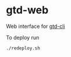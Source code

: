 # gtd-web
Web interface for [gtd-cli](https://github.com/AndrewCloete/gtd-cli)

To deploy run
```sh
./redeploy.sh
```
